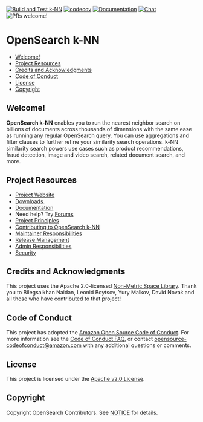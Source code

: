 [![Build and Test k-NN](https://github.com/opensearch-project/k-NN/actions/workflows/CI.yml/badge.svg)](https://github.com/opensearch-project/k-NN/actions/workflows/CI.yml)
[![codecov](https://codecov.io/gh/opensearch-project/k-NN/branch/main/graph/badge.svg?token=PYQO2GW39S)](https://codecov.io/gh/opensearch-project/k-NN)
[![Documentation](https://img.shields.io/badge/doc-reference-blue)](https://opensearch.org/docs/search-plugins/knn/index/)
[![Chat](https://img.shields.io/badge/chat-on%20forums-blue)](https://discuss.opendistrocommunity.dev/c/k-NN/)
![PRs welcome!](https://img.shields.io/badge/PRs-welcome!-success)

# OpenSearch k-NN
- [Welcome!](#welcome)
- [Project Resources](#project-resources)
- [Credits and  Acknowledgments](#credits-and-acknowledgments)
- [Code of Conduct](#code-of-conduct)
- [License](#license)
- [Copyright](#copyright)

## Welcome!

**OpenSearch k-NN** enables you to run the nearest neighbor search on billions of documents across thousands of dimensions with the same ease as running any regular OpenSearch query. You can use aggregations and filter clauses to further refine your similarity search operations. k-NN similarity search powers use cases such as product recommendations, fraud detection, image and video search, related document search, and more.

## Project Resources

* [Project Website](https://opensearch.org/)
* [Downloads](https://opensearch.org/downloads.html).
* [Documentation](https://opensearch.org/docs/search-plugins/knn/index/)
* Need help? Try [Forums](https://discuss.opendistrocommunity.dev/c/k-nn/)
* [Project Principles](https://opensearch.org/#principles)
* [Contributing to OpenSearch k-NN](CONTRIBUTING.md)
* [Maintainer Responsibilities](MAINTAINERS.md)
* [Release Management](RELEASING.md)
* [Admin Responsibilities](ADMINS.md)
* [Security](SECURITY.md)

## Credits and Acknowledgments

This project uses the Apache 2.0-licensed [Non-Metric Space Library](https://github.com/nmslib/nmslib/). Thank you to Bilegsaikhan Naidan, Leonid Boytsov, Yury Malkov, David Novak and all those who have contributed to that project!

## Code of Conduct

This project has adopted the [Amazon Open Source Code of Conduct](CODE_OF_CONDUCT.md). For more information see the [Code of Conduct FAQ](https://aws.github.io/code-of-conduct-faq), or contact [opensource-codeofconduct@amazon.com](mailto:opensource-codeofconduct@amazon.com) with any additional questions or comments.

## License

This project is licensed under the [Apache v2.0 License](LICENSE.txt).

## Copyright

Copyright OpenSearch Contributors. See [NOTICE](NOTICE.txt) for details.